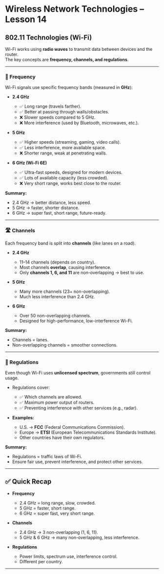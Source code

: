 # Wireless Network Technologies – Lesson 14  

## 802.11 Technologies (Wi-Fi)  

Wi-Fi works using **radio waves** to transmit data between devices and the router.  
The key concepts are **frequency, channels, and regulations**.  

---

### 📡 Frequency  
Wi-Fi signals use specific frequency bands (measured in **GHz**):  

- **2.4 GHz**  
  - ✅ Long range (travels farther).  
  - ✅ Better at passing through walls/obstacles.  
  - ❌ Slower speeds compared to 5 GHz.  
  - ❌ More interference (used by Bluetooth, microwaves, etc.).  

- **5 GHz**  
  - ✅ Higher speeds (streaming, gaming, video calls).  
  - ✅ Less interference, more available space.  
  - ❌ Shorter range, weak at penetrating walls.  

- **6 GHz (Wi-Fi 6E)**  
  - ✅ Ultra-fast speeds, designed for modern devices.  
  - ✅ Lots of available capacity (less crowded).  
  - ❌ Very short range, works best close to the router.  

**Summary:**  
- 2.4 GHz → better distance, less speed.  
- 5 GHz → faster, shorter distance.  
- 6 GHz → super fast, short range, future-ready.  

---

### 🛣️ Channels  
Each frequency band is split into **channels** (like lanes on a road).  

- **2.4 GHz**  
  - 11–14 channels (depends on country).  
  - Most channels **overlap**, causing interference.  
  - Only **channels 1, 6, and 11** are non-overlapping → best to use.  

- **5 GHz**  
  - Many more channels (23+ non-overlapping).  
  - Much less interference than 2.4 GHz.  

- **6 GHz**  
  - Over 50 non-overlapping channels.  
  - Designed for high-performance, low-interference Wi-Fi.  

**Summary:**  
- Channels = lanes.  
- Non-overlapping channels = smoother connections.  

---

### 📜 Regulations  
Even though Wi-Fi uses **unlicensed spectrum**, governments still control usage.  

- Regulations cover:  
  - ✅ Which channels are allowed.  
  - ✅ Maximum power output of routers.  
  - ✅ Preventing interference with other services (e.g., radar).  

- **Examples:**  
  - U.S. → **FCC** (Federal Communications Commission).  
  - Europe → **ETSI** (European Telecommunications Standards Institute).  
  - Other countries have their own regulators.  

**Summary:**  
- Regulations = traffic laws of Wi-Fi.  
- Ensure fair use, prevent interference, and protect other services.  

---

## ✅ Quick Recap  

- **Frequency**  
  - 2.4 GHz = long range, slow, crowded.  
  - 5 GHz = faster, short range.  
  - 6 GHz = super fast, very short range.  

- **Channels**  
  - 2.4 GHz → 3 non-overlapping (1, 6, 11).  
  - 5 GHz & 6 GHz → many non-overlapping, less interference.  

- **Regulations**  
  - Power limits, spectrum use, interference control.  
  - Different per country.  

---